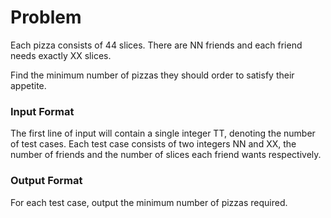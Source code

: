 # Problem
Each pizza consists of 44 slices. There are NN friends and each friend needs exactly XX slices.

Find the minimum number of pizzas they should order to satisfy their appetite.

### Input Format
The first line of input will contain a single integer TT, denoting the number of test cases.
Each test case consists of two integers NN and XX, the number of friends and the number of slices each friend wants respectively.
### Output Format
For each test case, output the minimum number of pizzas required.

